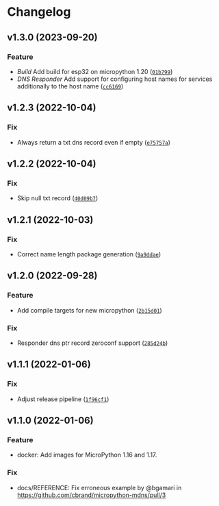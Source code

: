 # Changelog

<!--next-version-placeholder-->

## v1.3.0 (2023-09-20)

### Feature

- _Build_ Add build for esp32 on micropython 1.20 ([`01b799`](https://github.com/cbrand/micropython-mdns/commit/01b7996ac22db7879a22e86f21807259b617d125))
- _DNS Responder_ Add support for configuring host names for services additionally to the host name ([`cc6169`](https://github.com/cbrand/micropython-mdns/commit/cc6169ff06734befc5e042be6ee7768c8ff60904))

## v1.2.3 (2022-10-04)

### Fix

- Always return a txt dns record even if empty ([`e75757a`](https://github.com/cbrand/micropython-mdns/commit/e75757a024582221c66ac5f2832d040bfaa0dc4b))

## v1.2.2 (2022-10-04)

### Fix

- Skip null txt record ([`40d09b7`](https://github.com/cbrand/micropython-mdns/commit/40d09b7ad1bb5e785b7c8be3f04ac923043545ca))

## v1.2.1 (2022-10-03)

### Fix

- Correct name length package generation ([`9a9ddae`](https://github.com/cbrand/micropython-mdns/commit/9a9ddae780d3b34f29e275e724442c95d769d575))

## v1.2.0 (2022-09-28)

### Feature

- Add compile targets for new micropython ([`2b15d01`](https://github.com/cbrand/micropython-mdns/commit/2b15d0198562b2a28537ffb4c7cdd822385e16ea))

### Fix

- Responder dns ptr record zeroconf support ([`285d24b`](https://github.com/cbrand/micropython-mdns/commit/285d24b3b339a5c6fa9f46db4ae26129fe2a491e))

## v1.1.1 (2022-01-06)

### Fix

- Adjust release pipeline ([`1f96cf1`](https://github.com/cbrand/micropython-mdns/commit/1f96cf1ca2adb769b40d8d838165f5819c07f519))

## v1.1.0 (2022-01-06)

### Feature

- docker: Add images for MicroPython 1.16 and 1.17.

### Fix

- docs/REFERENCE: Fix erroneous example by @bgamari in https://github.com/cbrand/micropython-mdns/pull/3
